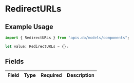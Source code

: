 # RedirectURLs

## Example Usage

```typescript
import { RedirectURLs } from "apis.do/models/components";

let value: RedirectURLs = {};
```

## Fields

| Field       | Type        | Required    | Description |
| ----------- | ----------- | ----------- | ----------- |